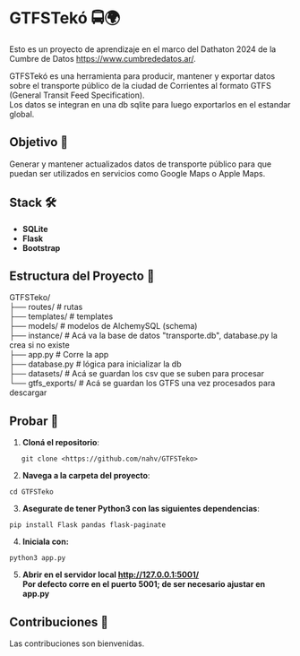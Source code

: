 # GTFSTekó 🚍🌍

Esto es un proyecto de aprendizaje en el marco del Dathaton 2024 de la Cumbre de Datos <https://www.cumbrededatos.ar/>.

GTFSTekó es una herramienta para producir, mantener y exportar datos sobre el transporte público de la ciudad de Corrientes al formato GTFS (General Transit Feed Specification). <br>
Los datos se integran en una db sqlite para luego exportarlos en el estandar global.

## Objetivo 🎯

Generar y mantener actualizados datos de transporte público para que puedan ser utilizados en servicios como Google Maps o Apple Maps.

## Stack 🛠️

- **SQLite**
- **Flask**
- **Bootstrap**

## Estructura del Proyecto 📁

GTFSTeko/ <br>
├── routes/             # rutas <br>
├── templates/          # templates <br>
├── models/             # modelos de AlchemySQL (schema) <br>
├── instance/           # Acá va la base de datos "transporte.db", database.py la crea si no existe <br>
├── app.py              # Corre la app <br>
├── database.py         # lógica para inicializar la db <br>
├── datasets/           # Acá se guardan los csv que se suben para procesar <br>
└── gtfs_exports/       # Acá se guardan los GTFS una vez procesados para descargar <br>


## Probar 🚀

1. **Cloná el repositorio**:
```
   git clone <https://github.com/nahv/GTFSTeko>
```
2. **Navega a la carpeta del proyecto**:
```
cd GTFSTeko
```
3. **Asegurate de tener Python3 con las siguientes dependencias**:
```
pip install Flask pandas flask-paginate
```
4. **Iniciala con:**
```
python3 app.py
```
5. **Abrir en el servidor local <http://127.0.0.1:5001/> <br>Por defecto corre en el puerto 5001; de ser necesario ajustar en app.py**


## Contribuciones 🤝

Las contribuciones son bienvenidas.